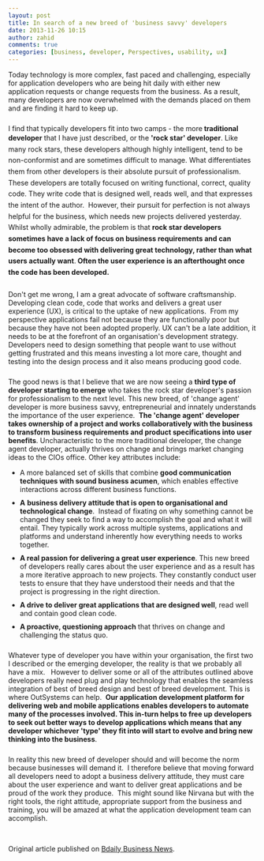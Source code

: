 ```yaml
---
layout: post
title: In search of a new breed of 'business savvy' developers
date: 2013-11-26 10:15
author: zahid
comments: true
categories: [business, developer, Perspectives, usability, ux]
---
```

Today technology is more complex, fast paced and challenging, especially for application developers who are being hit daily with either new application requests or change requests from the business. As a result, many developers are now overwhelmed with the demands placed on them and are finding it hard to keep up.<!--more-->
 <p style="padding-top: 10px;"><span>I find that typically developers fit into two camps - the more<strong> traditional developer</strong> that I have just described, or the <strong>'rock star' developer</strong>. </span><span style="line-height: 1.62;">Like many rock stars, these developers although highly intelligent, tend to be non-conformist and are sometimes difficult to manage. What differentiates them from other developers is their absolute pursuit of professionalism. These developers are totally focused on writing functional, correct, quality code. They write code that is designed well, reads well, and that expresses the intent of the author.  However, their pursuit for perfection is not always helpful for the business, which needs new projects delivered yesterday. Whilst wholly admirable, the problem is that <strong>rock star developers sometimes have a lack of focus on business requirements and can become too obsessed with delivering great technology, rather than what users actually want</strong>.<strong> Often the user experience is an afterthought once the code has been developed.</strong></span></p>
 <p style="padding-top: 10px;"><span><span>Don't get me wrong, I am a great advocate of software craftsmanship.  Developing clean code, code that works and delivers a great user experience (UX), is critical to the uptake of new applications.  From my perspective applications fail not because they are functionally poor but because they have not been adopted properly. UX can't be a late addition, it needs to be at the forefront of an organisation's development strategy. Developers need to design something that people want to use without getting frustrated and this means investing a lot more care, thought and testing into the design process and it also means producing good code.</span></span></p>
 <p style="padding-top: 10px;"><span>The good news is that I believe that we are now seeing a <strong>third type of developer starting to emerge</strong> who takes the rock star developer's passion for professionalism to the next level. This new breed, of 'change agent' developer is more business savvy, entrepreneurial and innately understands the importance of the user experience.  <strong>The 'change agent' developer takes ownership of a project and works collaboratively with the business to transform business requirements and product specifications into user benefits</strong>. Uncharacteristic to the more traditional developer, the change agent developer, actually thrives on change and brings market changing ideas to the CIOs office. Other key attributes include:</span></p>
 
 <ul>
 	<li>A more balanced set of skills that combine <strong>good communication techniques with sound business acumen</strong>, which enables effective interactions across different business functions.</li>
 	<li style="padding-top: 10px;"><strong>A</strong> <strong>business delivery attitude that is open to organisational and technological change</strong>.  Instead of fixating on why something cannot be changed they seek to find a way to accomplish the goal and what it will entail. They typically work across multiple systems, applications and platforms and understand inherently how everything needs to works together.</li>
 	<li style="padding-top: 10px;"><strong>A real passion for delivering a great user experience</strong>. This new breed of developers really cares about the user experience and as a result has a more iterative approach to new projects. They constantly conduct user tests to ensure that they have understood their needs and that the project is progressing in the right direction.</li>
 	<li style="padding-top: 10px;"><strong>A drive to deliver great applications that are designed well</strong>, read well and contain good clean code.</li>
 	<li style="padding-top: 10px;"><strong>A proactive, questioning approach</strong> that thrives on change and challenging the status quo.</li>
 </ul>
 <p style="padding-top: 10px;"><span>Whatever type of developer you have within your organisation, the first two I described or the emerging developer, the reality is that we probably all have a mix.   However to deliver some or all of the attributes outlined above developers really need plug and play technology that enables the seamless integration of best of breed design and best of breed development. This is where OutSystems can help.  <strong>Our application development platform for delivering web and mobile applications enables developers to automate many of the processes involved. This in-turn helps to free up developers to seek out better ways to develop applications which means that any developer whichever 'type' they fit into will start to evolve and bring new thinking into the business</strong>.</span></p>
 <p style="padding-top: 10px;"><span><span>In reality this new breed of developer should and will become the norm because businesses will demand it.  I therefore believe that moving forward all developers need to adopt a business delivery attitude, they must care about the user experience and want to deliver great applications and be proud of the work they produce.  This might sound like Nirvana but with the right tools, the right attitude, appropriate support from the business and training, you will be amazed at what the application development team can accomplish.</span></span></p>
 <span><span> </span></span>
 
 <span>Original article published on <a href="https://bdaily.co.uk/opinion/21-11-2013/in-search-of-a-new-breed-of-business-savvy-developers/" target="_blank">Bdaily Business News</a>.</span>
 
 <span> </span>
